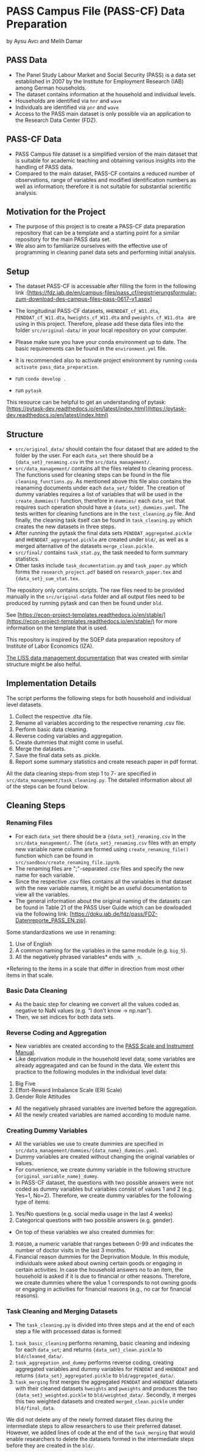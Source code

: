 # PASS Campus File (PASS-CF) Data Preparation

by
Aysu Avcı and Melih Damar

## PASS Data
- The Panel Study Labour Market and Social Security (PASS) is a data set established in 2007 by the Institute for Employment Research (IAB) among German households.
- The dataset contains information at the household and individual levels.
- Households are identified via `hnr` and `wave`
- Individuals are identified via `pnr` and `wave`
- Access to the PASS main dataset is only possible via an application to the Research Data Center (FDZ).

## PASS-CF Data
- PASS Campus file dataset is a simplified version of the main dataset that is suitable for academic teaching and obtaining various insights into the handling of PASS data.
- Compared to the main dataset, PASS-CF contains a reduced number of observations, range of variables and modified identification numbers as well as information; therefore it is not suitable for substantial scientific analysis.

## Motivation for the Project
- The purpose of this project is to create a PASS-CF data preparation repository that can be a template and a starting point for a similar repository for the main PASS data set.
- We also aim to familiarize ourselves with the effective use of programming in cleaning panel data sets and performing initial analysis.

## Setup
- The dataset PASS-CF is accessable after filling the form in the following link :[https://fdz.iab.de/en/campus-files/pass_cf/registrierungsformular-zum-download-des-campus-files-pass-0617-v1.aspx]
- The longitudinal PASS-CF datasets, `HHENDDAT_cf_W11.dta`, `PENDDAT_cf_W11.dta`, `hweights_cf_W11.dta` and  `pweights_cf_W11.dta ` are using in this project. Therefore, please add these data files into the folder `src/original-data/` in your local repository on your computer.
- Please make sure you have your conda environment up to date. The basic requirements can be found in the `environment.yml` file.
- It is recommended also to activate project environment by running `conda activate pass_data_preparation`.

- run `conda develop .`
- run `pytask`

This resource can be helpful to get an understanding of pytask: [https://pytask-dev.readthedocs.io/en/latest/index.html](https://pytask-dev.readthedocs.io/en/latest/index.html)

## Structure
- `src/original_data/` should contain the four dataset that are added to the folder by the user. For each `data_set` there should be a `{data_set}_renaming.csv` in the `src/data_management/`.
- `src/data_management/` contains all the files related to cleaning process. The functions used for cleaning steps can be found in the file `cleaning_functions.py`. As mentioned above this file also contains the reanaming documents under each `data_set/` folder. The creation of dummy variables requires a list of variables that will be used in the `create_dummies()` function, therefore in `dummies/` each `data_set` that requires such operation should have a `{data_set}_dummies.yaml`. The tests written for cleaning functions are in the `test_cleaning.py` file. And finally, the cleaning task itself can be found in `task_cleaning.py` which creates the new datasets in three steps.
- After running the pytask the final data sets `PENDDAT_aggregated.pickle` and `HHENDDAT_aggregated.pickle` are created under `bld/`, as well as a merged alternative of the datasets `merge_clean.pickle`.
- `src/final/` contains `task_stat.py`, the task needed to form summary statistics.
- Other tasks include `task_documentation.py` and `task_paper.py` which forms the `research_project.pdf` based on `research_paper.tex` and `{data_set}_sum_stat.tex`.

The repository only contains scripts. The raw files need to be provided manually in the `src/original-data` folder and all output files need to be produced by running pytask and can then be found under `bld`.

See [https://econ-project-templates.readthedocs.io/en/stable/](https://econ-project-templates.readthedocs.io/en/stable/) for more information on the template that is used.

This repository is inspired by the SOEP data preparation repository of Institute of Labor Economics (IZA).

[The LISS data management documentation](https://liss-data-management-documentation.readthedocs.io/en/latest/) that was created with similar structure might be also helful.

## Implementation Details

The script performs the following steps for both household and individual level datasets.
1. Collect the respective .dta file.
2. Rename all variables according to the respective renaming .csv file.
3. Perform basic data cleaning.
4. Reverse coding variables and aggregation.
5. Create dummies that might come in useful.
6. Merge the datasets.
7. Save the final data sets as .pickle.
9. Report some summary statistics and create reseach paper in pdf format.

All the data cleaning steps-from step 1 to 7- are specified in `src/data_management/task_cleaning.py`.
The detailed information about all of the steps can be found below.

## Cleaning Steps
### Renaming Files
- For each `data_set` there should be a `{data_set}_renaming.csv` in the `src/data_management/`. The `{data_set}_renaming.csv` files with an empty new variable name column are formed using `create_renaming_file()` function which can be found in `src/sandbox/create_renaming_file.ipynb`.
- The renaming files are ";"-separated .csv files and specify the new name for each variable.
- Since the respective .csv files contains all the variables in that dataset with the new variable names, it might be an useful documentation to view all the variables.
- The general information about the original naming of the datasets can be found in Table 21 of the PASS User Guide which can be dowloaded via the following link: [https://doku.iab.de/fdz/pass/FDZ-Datenreporte_PASS_EN.zip].

Some standardizations we use in renaming:
1. Use of English
2. A common naming for the variables in the same module (e.g. `big_5`).
3. All the negatively phrased variables* ends with `_n`.

*Refering to the items in a scale that differ in direction from most other items in that scale.
### Basic Data Cleaning

- As the basic step for cleaning we convert all the values coded as negative to NaN values (e.g. “I don’t know -> np.nan”).
- Then, we set indices for both data sets.

### Reverse Coding and Aggregation

- New variables are created according to the [PASS Scale and Instrument Manual](https://doku.iab.de/fdz/reporte/2020/MR_07-20_EN.pdf).
- Like deprivation module in the household level data, some variables are already aggreagated and can be found in the data. We extent this practice to the following modules in the individual level data:

1. Big Five
2. Effort-Reward Imbalance Scale (ERI Scale)
3. Gender Role Attitudes

- All the negatively phrased variables are inverted before the aggregation.
- All the newly created variables are named according to module name.

### Creating Dummy Variables

- All the variables we use to create dummies are specified in `src/data_management/dummies/{data_name}_dummies.yaml`.
- Dummy variables are created without changing the original variables or values.
- For convenience, we create dummy variable in the following structure `{original_variable_name}_dummy`.
- In PASS-CF dataset, the questions with two possible answers were not coded as dummy variables but variables consist of values 1 and 2 (e.g. Yes=1, No=2). Therefore, we create dummy variables for the following type of items:

1. Yes/No questions (e.g. social media usage in the last 4 weeks)
2. Categorical questions with two possible answers (e.g. gender).
- On top of these variables we also created dummies for:
3. `PG0100`, a numeric variable that ranges between 0-99 and indicates the number of doctor visits in the last 3 months.
4. Financial reason dummies for the Deprivation Module. In this module, individuals were asked about owning certain goods or engaging in certain activities. In case the household answers no to an item, the household is asked if it is due to financial or other reasons. Therefore, we create dummies where the value 1 corresponds to not owning goods or engaging in activities for financial reasons (e.g., no car for financial reasons).

### Task Cleaning and Merging Datasets
- The `task_cleaning.py` is divided into three steps and at the end of each step a file with processed datas is formed:
1. `task_basic_cleaning` performs renaming, basic cleaning and indexing for each `data_set`; and returns `{data_set}_clean.pickle` to `bld/cleaned_data/`.
2. `task_aggregation_and_dummy` performs reverse coding, creating aggregated variables and dummy variables for `PENDDAT` and `HHENDDAT` and returns `{data_set}_aggregated.pickle` to `bld/aggregated_data/`.
3. `task_merging` first merges the aggregated `PENDDAT` and `HHENDDAT` datasets with their cleaned datasets `hweights` and `pweights` and produces the two `{data_set}_weighted.pickle` to `bld/weighted_data/`. Secondly, it merges this two weighted datasets and created `merged_clean.pickle` under `bld/final_data`.

We did not delete any of the newly formed dataset files during the intermediate steps to allow researchers to use their preferred dataset. However, we added lines of code at the end of the `task_merging` that would enable researchers to delete the datasets formed in the intermediate steps before they are created in the `bld/`.
